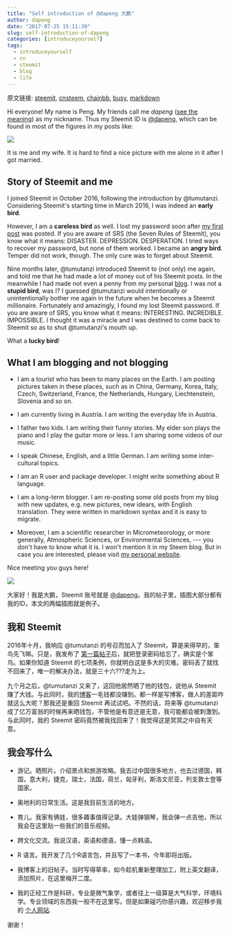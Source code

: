 ```yaml
---
title: "Self introduction of @dapeng 大鹏"
author: dapeng
date: "2017-07-25 15:11:39"
slug: self-introduction-of-dapeng
categories: [introduceyourself]
tags: 
  - introduceyourself
  - cn
  - steemit
  - blog
  - life
---
```


原文链接: [steemit](https://steemit.com/introduceyourself/@dapeng/self-introduction-of-dapeng), [cnsteem](https://cnsteem.com/introduceyourself/@dapeng/self-introduction-of-dapeng), [chainbb](https://chainbb.com/introduceyourself/@dapeng/self-introduction-of-dapeng), [busy](https://busy.org/introduceyourself/@dapeng/self-introduction-of-dapeng), [markdown](https://raw.githubusercontent.com/pzhaonet/steem_mirror/master/content/post/self-introduction-of-dapeng.md)

Hi everyone! My name is Peng. My friends call me *dapeng* ([see the meaning](https://en.wikipedia.org/wiki/Peng_(mythology))) as my nickname. Thus my Steemit ID is [@dapeng](https://steemit.com/@dapeng), which can be found in most of the figures in my posts like:


![](https://steemitimages.com/0x0/https://steemitimages.com/DQmcZE5dqN8FPNLySugSupqdnNcyQFbm5pDxXyijyuuPRcC/i2017-07-25_04_academy2.jpg)


It is me and my wife. It is hard to find a nice picture with me alone in it after I got married.


## Story of Steemit and me


I joined Steemit in October 2016, following the introduction by @tumutanzi. Considering Steemit's starting time in March 2016, I was indeed an **early bird**. 


However, I am a **careless bird** as well. I lost my password soon after [my first post](https://steemit.com/life/@dapeng/how-to-rent-an-appartment-in-germany-and-austria) was posted. If you are aware of SRS (the Seven Rules of Steemit), you know what it means: DISASTER. DEPRESSION. DESPERATION. I tried ways to recover my password, but none of them worked. I became an **angry bird**. Temper did not work, though. The only cure was to forget about Steemit. 


Nine months later, @tumutanzi introduced Steemit to (not only) me again, and told me that he had made a lot of money out of his Steemit posts. In the meanwhile I had made not even a penny from my personal [blog](http://dapengde.com). I was not a **stupid bird**, was I?  I guessed @tumutanzi would intentionally or unintentionally bother me again in the future when he becomes a Steemit millionaire. Fortunately and amazingly, I found my lost Steemit password.  If you are aware of SRS, you know what it means: INTERESTING. INCREDIBLE. IMPOSSIBLE.  I thought it was a miracle and I was destined to come back to Steemit so as to shut @tumutanzi's mouth up.  


What a **lucky bird**!


## What I am blogging and not blogging


- I am a tourist who has been to many places on the Earth. I am  posting pictures taken in these places, such as in China, Germany, Korea, Italy, Czech, Switzerland, France, the Netherlands, Hungary, Liechtenstein, Slovenia and so on.

- I am currently living in Austria. I am writing the everyday life in Austria.

- I father two kids. I am writing their funny stories. My elder son plays the piano and I play the guitar more or less. I am sharing some videos of our music.

- I speak Chinese, English, and a little German. I am writing some inter-cultural topics. 

- I am an R user and package developer. I might write something about R language.

- I am a long-term blogger. I am re-posting some old posts from my blog with new updates, e.g. new pictures, new idears, with English translation. They were written in markdown syntax and it is easy to migrate. 

- Moreover, I am a scientific researcher in Micrometeorology, or more generally, Atmospheric Sciences, or Environmental Sciences, --- you don't have to know what it is. I won't mention it in my Steem blog. But in case you are interested, please visit [my personal website](http://pzhao.org).


Nice meeting you guys here!





![](https://steemitimages.com/0x0/https://steemitimages.com/DQmXbiU6jS6D53RA2sUDX63K2511ENqzJUe3ak81dwf3v56/2017-07-25_sunset.gif)


大家好！我是大鹏，Steemit 账号就是 [@dapeng](https://steemit.com/@dapeng)。我的帖子里，插图大部分都有我的ID，本文的两幅插图就是例子。


## 我和 Steemit 


2016年十月，我响应  @tumutanzi 的号召而加入了 Steemit，算是来得早的，笨鸟先飞嘛。只是，我发布了 [第一篇帖子](https://steemit.com/life/@dapeng/how-to-rent-an-appartment-in-germany-and-austria)后，就把登录密码给忘了，确实是个笨鸟。如果你知道 Steemit 的七项条例，你就明白这是多大的灾难。密码丢了就找不回来了，唯一的解决办法，就是三十六???走为上。


九个月之后，@tumutanzi 又来了，这回他居然晒了他的钱包，说他从 Steemit 赚了大钱。与此同时，我的[博客](http://dapengde.com)一毛钱都没赚到。都一样是写博客，做人的差距咋就这么大呢？那我还是重回 Steemit 再试试吧。不然的话，将来等 @tumutanzi 成了亿万富翁的时候再来晒钱包，不管他是有意还是无意，我可能都会被刺激到。与此同时，我的 Steemit 密码竟然被我找回来了！我觉得这是冥冥之中自有天意。


## 我会写什么


- 游记。晒照片。介绍景点和旅游攻略。我去过中国很多地方，也去过德国，韩国，意大利，捷克，瑞士，法国，荷兰，匈牙利，斯洛文尼亚，列支敦士登等国家。

- 奥地利的日常生活。这是我目前生活的地方。

- 育儿。我家有俩娃，很多趣事值得记录。大娃弹钢琴，我会弹一点吉他，所以我会在这里贴一些我们的音乐视频。

- 跨文化交流。我说汉语，英语和德语，懂一点韩语。

- R 语言。我开发了几个R语言包，并且写了一本书，今年即将出版。

- 我博客上的旧帖子。当时写得草率，如今趁机重新整理加工，附上英文翻译，添加照片，在这里梅开二度。

- 我的正经工作是科研，专业是微气象学，或者往上一级算是大气科学，环境科学。专业领域的东西我一般不在这里写。但是如果碰巧你感兴趣，欢迎移步我的 [个人网站](http://pzhao.org).


谢谢！
